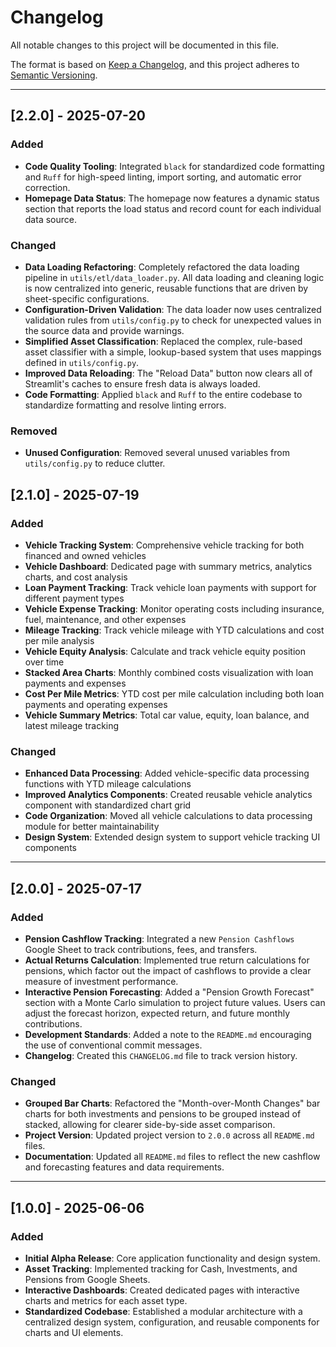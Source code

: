 # Changelog

All notable changes to this project will be documented in this file.

The format is based on [Keep a Changelog](https://keepachangelog.com/en/1.0.0/),
and this project adheres to [Semantic Versioning](https://semver.org/spec/v2.0.html).

---

## [2.2.0] - 2025-07-20

### Added
- **Code Quality Tooling**: Integrated `black` for standardized code formatting and `Ruff` for high-speed linting, import sorting, and automatic error correction.
- **Homepage Data Status**: The homepage now features a dynamic status section that reports the load status and record count for each individual data source.

### Changed
- **Data Loading Refactoring**: Completely refactored the data loading pipeline in `utils/etl/data_loader.py`. All data loading and cleaning logic is now centralized into generic, reusable functions that are driven by sheet-specific configurations.
- **Configuration-Driven Validation**: The data loader now uses centralized validation rules from `utils/config.py` to check for unexpected values in the source data and provide warnings.
- **Simplified Asset Classification**: Replaced the complex, rule-based asset classifier with a simple, lookup-based system that uses mappings defined in `utils/config.py`.
- **Improved Data Reloading**: The "Reload Data" button now clears all of Streamlit's caches to ensure fresh data is always loaded.
- **Code Formatting**: Applied `black` and `Ruff` to the entire codebase to standardize formatting and resolve linting errors.

### Removed
- **Unused Configuration**: Removed several unused variables from `utils/config.py` to reduce clutter.

## [2.1.0] - 2025-07-19

### Added
- **Vehicle Tracking System**: Comprehensive vehicle tracking for both financed and owned vehicles
- **Vehicle Dashboard**: Dedicated page with summary metrics, analytics charts, and cost analysis
- **Loan Payment Tracking**: Track vehicle loan payments with support for different payment types
- **Vehicle Expense Tracking**: Monitor operating costs including insurance, fuel, maintenance, and other expenses
- **Mileage Tracking**: Track vehicle mileage with YTD calculations and cost per mile analysis
- **Vehicle Equity Analysis**: Calculate and track vehicle equity position over time
- **Stacked Area Charts**: Monthly combined costs visualization with loan payments and expenses
- **Cost Per Mile Metrics**: YTD cost per mile calculation including both loan payments and operating expenses
- **Vehicle Summary Metrics**: Total car value, equity, loan balance, and latest mileage tracking

### Changed
- **Enhanced Data Processing**: Added vehicle-specific data processing functions with YTD mileage calculations
- **Improved Analytics Components**: Created reusable vehicle analytics component with standardized chart grid
- **Code Organization**: Moved all vehicle calculations to data processing module for better maintainability
- **Design System**: Extended design system to support vehicle tracking UI components

---

## [2.0.0] - 2025-07-17

### Added
- **Pension Cashflow Tracking**: Integrated a new `Pension Cashflows` Google Sheet to track contributions, fees, and transfers.
- **Actual Returns Calculation**: Implemented true return calculations for pensions, which factor out the impact of cashflows to provide a clear measure of investment performance.
- **Interactive Pension Forecasting**: Added a "Pension Growth Forecast" section with a Monte Carlo simulation to project future values. Users can adjust the forecast horizon, expected return, and future monthly contributions.
- **Development Standards**: Added a note to the `README.md` encouraging the use of conventional commit messages.
- **Changelog**: Created this `CHANGELOG.md` file to track version history.

### Changed
- **Grouped Bar Charts**: Refactored the "Month-over-Month Changes" bar charts for both investments and pensions to be grouped instead of stacked, allowing for clearer side-by-side asset comparison.
- **Project Version**: Updated project version to `2.0.0` across all `README.md` files.
- **Documentation**: Updated all `README.md` files to reflect the new cashflow and forecasting features and data requirements.

---

## [1.0.0] - 2025-06-06

### Added
- **Initial Alpha Release**: Core application functionality and design system.
- **Asset Tracking**: Implemented tracking for Cash, Investments, and Pensions from Google Sheets.
- **Interactive Dashboards**: Created dedicated pages with interactive charts and metrics for each asset type.
- **Standardized Codebase**: Established a modular architecture with a centralized design system, configuration, and reusable components for charts and UI elements.
